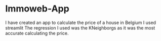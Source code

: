 # Immoweb-App

I have created an app to calculate the price of a house in Belgium
I used streamlit
The regression I used was the KNeighborgs as it was the most accurate calculating the price.
